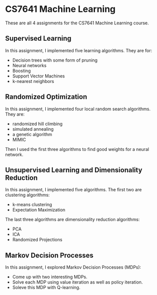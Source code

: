 # CS7641 Machine Learning

These are all 4 assignments for the CS7641 Machine Learning course.

## Supervised Learning
In this assignment, I implemented five learning algorithms. 
They are for:

- Decision trees with some form of pruning
- Neural networks
- Boosting
- Support Vector Machines
- k-nearest neighbors

## Randomized Optimization
In this assignment, I implemented four local random search algorithms. They are:

- randomized hill climbing
- simulated annealing
- a genetic algorithm
- MIMIC

Then I used the first three algorithms to find good weights for a neural network.


## Unsupervised Learning and Dimensionality Reduction

In this assignment, I implemented five algorithms. The first two are clustering algorithms:

- k-means clustering
- Expectation Maximization

The last three algorithms are dimensionality reduction algorithms:

- PCA
- ICA
- Randomized Projections


## Markov Decision Processes
In this assignment, I explored Markov Decision Processes (MDPs):

- Come up with two interesting MDPs.
- Solve each MDP using value iteration as well as policy iteration.
- Soleve this MDP with Q-learning.